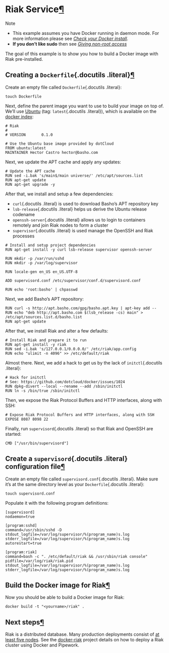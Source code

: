 Riak Service[¶](#riak-service "Permalink to this headline")
===========================================================

Note

-   This example assumes you have Docker running in daemon mode. For
    more information please see [*Check your Docker
    install*](../hello_world/#running-examples).
-   **If you don’t like sudo** then see [*Giving non-root
    access*](../../installation/binaries/#dockergroup)

The goal of this example is to show you how to build a Docker image with
Riak pre-installed.

Creating a `Dockerfile`{.docutils .literal}[¶](#creating-a-dockerfile "Permalink to this headline")
---------------------------------------------------------------------------------------------------

Create an empty file called `Dockerfile`{.docutils .literal}:

    touch Dockerfile

Next, define the parent image you want to use to build your image on top
of. We’ll use [Ubuntu](https://index.docker.io/_/ubuntu/) (tag:
`latest`{.docutils .literal}), which is available on the [docker
index](http://index.docker.io):

    # Riak
    #
    # VERSION       0.1.0

    # Use the Ubuntu base image provided by dotCloud
    FROM ubuntu:latest
    MAINTAINER Hector Castro hector@basho.com

Next, we update the APT cache and apply any updates:

    # Update the APT cache
    RUN sed -i.bak 's/main$/main universe/' /etc/apt/sources.list
    RUN apt-get update
    RUN apt-get upgrade -y

After that, we install and setup a few dependencies:

-   `curl`{.docutils .literal} is used to download Basho’s APT
    repository key
-   `lsb-release`{.docutils .literal} helps us derive the Ubuntu release
    codename
-   `openssh-server`{.docutils .literal} allows us to login to
    containers remotely and join Riak nodes to form a cluster
-   `supervisor`{.docutils .literal} is used manage the OpenSSH and Riak
    processes

<!-- -->

    # Install and setup project dependencies
    RUN apt-get install -y curl lsb-release supervisor openssh-server

    RUN mkdir -p /var/run/sshd
    RUN mkdir -p /var/log/supervisor

    RUN locale-gen en_US en_US.UTF-8

    ADD supervisord.conf /etc/supervisor/conf.d/supervisord.conf

    RUN echo 'root:basho' | chpasswd

Next, we add Basho’s APT repository:

    RUN curl -s http://apt.basho.com/gpg/basho.apt.key | apt-key add --
    RUN echo "deb http://apt.basho.com $(lsb_release -cs) main" > /etc/apt/sources.list.d/basho.list
    RUN apt-get update

After that, we install Riak and alter a few defaults:

    # Install Riak and prepare it to run
    RUN apt-get install -y riak
    RUN sed -i.bak 's/127.0.0.1/0.0.0.0/' /etc/riak/app.config
    RUN echo "ulimit -n 4096" >> /etc/default/riak

Almost there. Next, we add a hack to get us by the lack of
`initctl`{.docutils .literal}:

    # Hack for initctl
    # See: https://github.com/dotcloud/docker/issues/1024
    RUN dpkg-divert --local --rename --add /sbin/initctl
    RUN ln -s /bin/true /sbin/initctl

Then, we expose the Riak Protocol Buffers and HTTP interfaces, along
with SSH:

    # Expose Riak Protocol Buffers and HTTP interfaces, along with SSH
    EXPOSE 8087 8098 22

Finally, run `supervisord`{.docutils .literal} so that Riak and OpenSSH
are started:

    CMD ["/usr/bin/supervisord"]

Create a `supervisord`{.docutils .literal} configuration file[¶](#create-a-supervisord-configuration-file "Permalink to this headline")
---------------------------------------------------------------------------------------------------------------------------------------

Create an empty file called `supervisord.conf`{.docutils .literal}. Make
sure it’s at the same directory level as your `Dockerfile`{.docutils
.literal}:

    touch supervisord.conf

Populate it with the following program definitions:

    [supervisord]
    nodaemon=true

    [program:sshd]
    command=/usr/sbin/sshd -D
    stdout_logfile=/var/log/supervisor/%(program_name)s.log
    stderr_logfile=/var/log/supervisor/%(program_name)s.log
    autorestart=true

    [program:riak]
    command=bash -c ". /etc/default/riak && /usr/sbin/riak console"
    pidfile=/var/log/riak/riak.pid
    stdout_logfile=/var/log/supervisor/%(program_name)s.log
    stderr_logfile=/var/log/supervisor/%(program_name)s.log

Build the Docker image for Riak[¶](#build-the-docker-image-for-riak "Permalink to this headline")
-------------------------------------------------------------------------------------------------

Now you should be able to build a Docker image for Riak:

    docker build -t "<yourname>/riak" .

Next steps[¶](#next-steps "Permalink to this headline")
-------------------------------------------------------

Riak is a distributed database. Many production deployments consist of
[at least five
nodes](http://basho.com/why-your-riak-cluster-should-have-at-least-five-nodes/).
See the [docker-riak](https://github.com/hectcastro/docker-riak) project
details on how to deploy a Riak cluster using Docker and Pipework.
